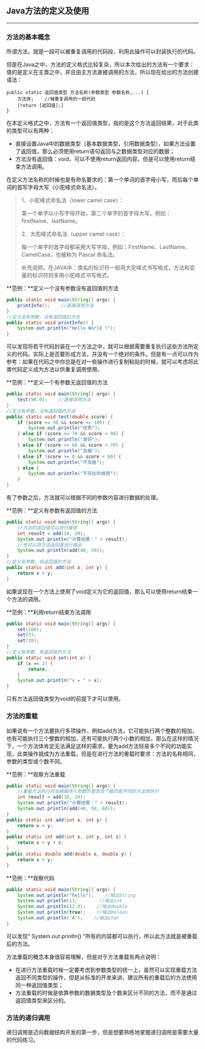 ## Java方法的定义及使用

---

### 方法的基本概念

所谓方法，就是一段可以被重复调用的代码段，利用此操作可以封装执行的代码。

但是在Java之中，方法的定义格式比较复杂，所以本次给出的方法有一个要求：值的是定义在主类之中，并且由主方法直接调用的方法，所以现在给出的方法创建语法：

```
public static 返回值类型 方法名称(参数类型 参数名称,...) {
    方法体;    //被重复调用的一段代码
    [return [返回值];]
}
```

在本定义格式之中，方法有一个返回值类型，指的是这个方法返回结果，对于此类的类型可以有两种：

* 直接设置Java中的数据类型（基本数据类型，引用数据类型），如果方法设置了返回值，那么必须使用return语句返回与之数据类型对应的数据；
* 方法没有返回值：void，可以不使用return返回内容，但是可以使用return结束方法调用。

在定义方法名称的时候也是有命名要求的：第一个单词的首字母小写，而后每个单词的首写字母大写（小驼峰式命名法）。

> 1、小驼峰式命名法（lower camel case）：
>
> 第一个单字以小写字母开始，第二个单字的首字母大写。例如：firstName、lastName。
>
> 2、大驼峰式命名法（upper camel case）：
>
> 每一个单字的首字母都采用大写字母，例如：FirstName、LastName、CamelCase，也被称为 Pascal 命名法。
>
> 补充说明，在JAVA中：类名的标识符一般用大驼峰式书写格式，方法和变量的标识符则多用小驼峰式书写格式。

**范例：**定义一个没有参数没有返回值的方法

```java
public static void main(String[] args) {
    printInfo();    //直接调用方法
}
//定义没有参数，没有返回值的方法
public static void printInfo() {
    System.out.println("Hello World !");
}
```

可以发现将若干代码封装在一个方法之中，就可以根据需要重复执行这些方法所定义的代码。实际上是否要形成方法，并没有一个绝对的条件。但是有一点可以作为参考：如果在代码之中你总是在对一些操作进行复制粘贴的时候，就可以考虑将此类代码定义成为方法以供重复调用使用。

**范例：**定义一个有参数无返回值的方法

```java
public static void main(String[] args) {
    test(90.0);    //直接调用方法
}
//定义有参数，没有返回值的方法
public static void test(double score) {
    if (score >= 90 && score <= 100) {
        System.out.println("优秀");
    } else if (score >= 70 && score < 90) {
        System.out.println("良好");
    } else if (score >= 60 && score < 70) {
        System.out.println("及格");
    } else if (score >= 0 && score < 60) {
        System.out.println("不及格");
    } else {
        System.out.println("不存在的成绩");
    }
}
```

有了参数之后，方法就可以根据不同的参数内容进行数据的处理。

**范例：**定义有参数有返回值的方法

```java
public static void main(String[] args) {
    //方法的返回值可以进行接收
    int result = add(10, 20);
    System.out.println("计算结果：" + result);
    //也可以将方法返回值进行输出
    System.out.println(add(40, 50));
}
//定义有参数，有返回值的方法
public static int add(int x, int y) {
    return x + y;
}
```

如果说现在一个方法上使用了void定义为它的返回值，那么可以使用return结束一个方法的调用。

**范例：**利用return结束方法调用

```java
public static void main(String[] args) {
    set(100);
    set(3);
    set(10);
}
//定义有参数，有返回值的方法
public static void set(int x) {
    if (x == 3) {
        return;
    }
    System.out.println("x = " + x);
}
```

只有方法返回值类型为void的前提下才可以使用。

### 方法的重载

如果说有一个方法要执行多项操作，例如add方法，它可能执行两个整数的相加，也有可能执行三个整数的相加，还有可能执行两个小数的相加，那么在这样的情况下，一个方法体肯定无法满足这样的需求，要为add方法轻易多个不同的功能实现，此类操作就成为方法重载，但是在进行方法的重载时要求：方法的名称相同，参数的类型或个数不同。

**范例：**观察方法重载

```java
public static void main(String[] args) {
    //重载方法执行时会根据传入参数的类型及个数匹配不同的方法体执行
    int result = add(10, 20);
    System.out.println("计算结果：" + result);
    System.out.println(add(40, 50, 60));
}
public static int add(int x, int y) {
    return x + y;
}
public static int add(int x, int y, int z) {
    return x + y + z;
}
public static double add(double x, double y) {
    return x + y;
}
```

**范例：**观察代码

```java
public static void main(String[] args) {
    System.out.println("hello");    //输出String
    System.out.println(1);        //输出int
    System.out.println(12.3);    //输出double
    System.out.println(true);    //输出bolean
    System.out.println('A');    //输出char
}
```

可以发现“ System.out.println\(\) ”所有的内容都可以执行，所以此方法就是被重载后的方法。

方法重载的概念本身很容易理解，但是对于方法重载有两点说明：

* 在进行方法重载时候一定要考虑到参数类型的统一上，虽然可以实现重载方法返回不同类型的操作，但是从标准的开发来讲，建议所有的重载后的方法使用同一种返回值类型；
* 方法重载的时候是依靠参数的数据类型及个数来区分不同的方法，而不是通过返回值类型来区分的。

### 方法的递归调用

递归调用是迈向数据结构开发的第一步，但是想要熟练地掌握递归调用是需要大量的代码练习。

